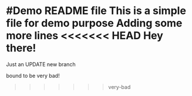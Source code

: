 #Demo README file
This is a simple file for demo purpose
Adding some more lines
<<<<<<< HEAD
Hey there!
=======
Just an UPDATE new branch

bound to be very bad!
>>>>>>> very-bad
